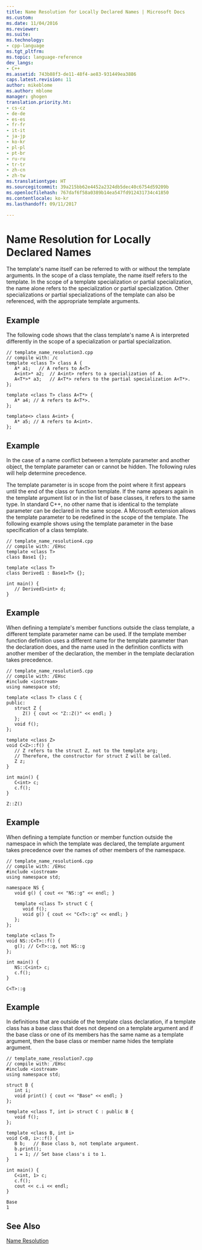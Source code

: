 ```yaml
---
title: Name Resolution for Locally Declared Names | Microsoft Docs
ms.custom: 
ms.date: 11/04/2016
ms.reviewer: 
ms.suite: 
ms.technology:
- cpp-language
ms.tgt_pltfrm: 
ms.topic: language-reference
dev_langs:
- C++
ms.assetid: 743b88f3-de11-48f4-ae83-931449ea3886
caps.latest.revision: 11
author: mikeblome
ms.author: mblome
manager: ghogen
translation.priority.ht:
- cs-cz
- de-de
- es-es
- fr-fr
- it-it
- ja-jp
- ko-kr
- pl-pl
- pt-br
- ru-ru
- tr-tr
- zh-cn
- zh-tw
ms.translationtype: HT
ms.sourcegitcommit: 39a215bb62e4452a2324db5dec40c6754d59209b
ms.openlocfilehash: 767daf6f58a0389b14ea547fd912431734c41850
ms.contentlocale: ko-kr
ms.lasthandoff: 09/11/2017

---
```

# <a name="name-resolution-for-locally-declared-names"></a>Name Resolution for Locally Declared Names
The template's name itself can be referred to with or without the template arguments. In the scope of a class template, the name itself refers to the template. In the scope of a template specialization or partial specialization, the name alone refers to the specialization or partial specialization. Other specializations or partial specializations of the template can also be referenced, with the appropriate template arguments.  
  
## <a name="example"></a>Example  
 The following code shows that the class template's name A is interpreted differently in the scope of a specialization or partial specialization.  
  
```  
// template_name_resolution3.cpp  
// compile with: /c  
template <class T> class A {  
   A* a1;   // A refers to A<T>  
   A<int>* a2;  // A<int> refers to a specialization of A.  
   A<T*>* a3;   // A<T*> refers to the partial specialization A<T*>.  
};  
  
template <class T> class A<T*> {  
   A* a4; // A refers to A<T*>.  
};  
  
template<> class A<int> {  
   A* a5; // A refers to A<int>.  
};  
```  
  
## <a name="example"></a>Example  
 In the case of a name conflict between a template parameter and another object, the template parameter can or cannot be hidden. The following rules will help determine precedence.  
  
 The template parameter is in scope from the point where it first appears until the end of the class or function template. If the name appears again in the template argument list or in the list of base classes, it refers to the same type. In standard C++, no other name that is identical to the template parameter can be declared in the same scope. A Microsoft extension allows the template parameter to be redefined in the scope of the template. The following example shows using the template parameter in the base specification of a class template.  
  
```  
// template_name_resolution4.cpp  
// compile with: /EHsc  
template <class T>  
class Base1 {};  
  
template <class T>  
class Derived1 : Base1<T> {};  
  
int main() {  
   // Derived1<int> d;  
}  
```  
  
## <a name="example"></a>Example  
 When defining a template's member functions outside the class template, a different template parameter name can be used. If the template member function definition uses a different name for the template parameter than the declaration does, and the name used in the definition conflicts with another member of the declaration, the member in the template declaration takes precedence.  
  
```  
// template_name_resolution5.cpp  
// compile with: /EHsc  
#include <iostream>  
using namespace std;  
  
template <class T> class C {  
public:  
   struct Z {  
      Z() { cout << "Z::Z()" << endl; }  
   };  
   void f();  
};  
  
template <class Z>  
void C<Z>::f() {  
   // Z refers to the struct Z, not to the template arg;  
   // Therefore, the constructor for struct Z will be called.  
   Z z;  
}  
  
int main() {  
   C<int> c;  
   c.f();  
}  
```  
  
```Output  
Z::Z()  
```  
  
## <a name="example"></a>Example  
 When defining a template function or member function outside the namespace in which the template was declared, the template argument takes precedence over the names of other members of the namespace.  
  
```  
// template_name_resolution6.cpp  
// compile with: /EHsc  
#include <iostream>  
using namespace std;  
  
namespace NS {  
   void g() { cout << "NS::g" << endl; }  
  
   template <class T> struct C {  
      void f();  
      void g() { cout << "C<T>::g" << endl; }  
   };  
};  
  
template <class T>  
void NS::C<T>::f() {  
   g(); // C<T>::g, not NS::g  
};  
  
int main() {  
   NS::C<int> c;  
   c.f();  
}  
```  
  
```Output  
C<T>::g  
```  
  
## <a name="example"></a>Example  
 In definitions that are outside of the template class declaration, if a template class has a base class that does not depend on a template argument and if the base class or one of its members has the same name as a template argument, then the base class or member name hides the template argument.  
  
```  
// template_name_resolution7.cpp  
// compile with: /EHsc  
#include <iostream>  
using namespace std;  
  
struct B {  
   int i;  
   void print() { cout << "Base" << endl; }  
};  
  
template <class T, int i> struct C : public B {  
   void f();  
};  
  
template <class B, int i>  
void C<B, i>::f() {  
   B b;   // Base class b, not template argument.  
   b.print();  
   i = 1; // Set base class's i to 1.  
}  
  
int main() {  
   C<int, 1> c;  
   c.f();  
   cout << c.i << endl;  
}  
```  
  
```Output  
Base  
1  
```  
  
## <a name="see-also"></a>See Also  
 [Name Resolution](../cpp/templates-and-name-resolution.md)
